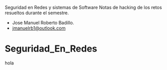 Seguridad en Redes y sistemas de Software
Notas de hacking de los retos resueltos durante el semestre.

* Jose Manuel Roberto Badillo.
* jmanuelrb1@outlook.com
# Seguridad_En_Redes
hola
